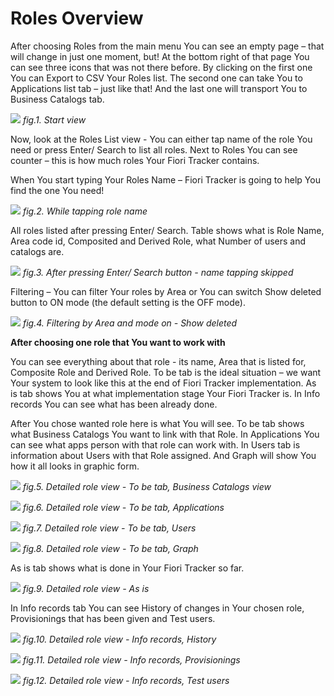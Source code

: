 # Roles Overview

After choosing Roles from the main menu You can see an empty page – that will change in just one moment, but! At the bottom right of that page You can see three icons that was not there before. 
By clicking on the first one You can Export to CSV Your Roles list. The second one can take You to Applications list tab – just like that! And the last one will transport You to Business Catalogs tab. 

![](../res/start_view_r.png)
*fig.1. Start view*

Now, look at the Roles List view - You can either tap name of the role You need or press Enter/ Search to list all roles. Next to Roles You can see counter – this is how much roles Your Fiori Tracker contains. 

When You start typing Your Roles Name – Fiori Tracker is going to help You find the one You need!

![](../res/while_tapping_role_name.png)
*fig.2. While tapping role name*

All roles listed after pressing Enter/ Search. Table shows what is Role Name, Area code id, Composited and Derived Role, what Number of users and catalogs are.

![](../res/after_pressing_enter_view_r.png)
*fig.3. After pressing Enter/ Search button - name tapping skipped*

Filtering – You can filter Your roles by Area or You can switch Show deleted button to ON mode (the default setting is the OFF mode).

![](../res/filtering_options_area_switch_mode_on_roles.png)
*fig.4. Filtering by Area and mode on - Show deleted*

**After choosing one role that You want to work with**

You can see everything about that role - its name, Area that is listed for, Composite Role and Derived Role.
To be tab is the ideal situation – we want Your system to look like this at the end of Fiori Tracker implementation. As is tab shows You at what implementation stage Your Fiori Tracker is. In Info records You can see what has been already done. 

After You chose wanted role here is what You will see. To be tab shows what Business Catalogs You want to link with that Role. In Applications You can see what apps person with that role can work with. In Users tab is information about Users with that Role assigned. And Graph will show You how it all looks in graphic form. 

![](../res/detailed_role_view_to_be.png)
*fig.5. Detailed role view - To be tab, Business Catalogs view*

![](../res/detailed_role_view_to_be_apps.png)
*fig.6. Detailed role view - To be tab, Applications*

![](../res/detailed_role_view_to_be_users.png)
*fig.7. Detailed role view - To be tab, Users*

![](../res/detailed_role_view_graph.png)
*fig.8. Detailed role view - To be tab, Graph*

As is tab shows what is done in Your Fiori Tracker so far. 

![](../res/detailed_role_view_as_is_tab.png)
*fig.9. Detailed role view - As is*

In Info records tab You can see History of changes in Your chosen role, Provisionings that has been given and Test users. 

![](../res/detailed_role_view_info_records.png)
*fig.10. Detailed role view - Info records, History*

![](../res/detailed_role_view_info_records_provisioning.png)
*fig.11. Detailed role view - Info records, Provisionings*

![](../res/detailed_role_view_info_records_test_users.png)
*fig.12. Detailed role view - Info records, Test users*








